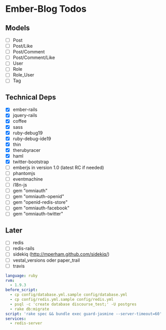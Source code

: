 # Ember-Blog Todos

## Models

- [ ] Post
- [ ] Post/Like
- [ ] Post/Comment
- [ ] Post/Comment/Like
- [ ] User
- [ ] Role
- [ ] Role_User
- [ ] Tag

## Technical Deps

- [x] ember-rails
- [x] jquery-rails
- [x] coffee
- [x] sass
- [x] ruby-debug19
- [x] ruby-debug-ide19
- [x] thin
- [x] therubyracer
- [x] haml
- [x] twitter-bootstrap
- [ ] emberjs in version 1.0 (latest RC if needed)
- [ ] phantomjs
- [ ] eventmachine
- [ ] i18n-js
- [ ] gem "omniauth"
- [ ] gem "omniauth-openid"
- [ ] gem "openid-redis-store"
- [ ] gem "omniauth-facebook"
- [ ] gem "omniauth-twitter"

## Later
- [ ] redis
- [ ] redis-rails
- [ ] sidekiq (http://mperham.github.com/sidekiq/)
- [ ] vestal_versions oder paper_trail
- [ ] travis
```yaml
language: ruby
rvm:
  - 1.9.3
before_script:
  - cp config/database.yml.sample config/database.yml
  - cp config/redis.yml.sample config/redis.yml
  - psql -c 'create database discourse_test;' -U postgres
  - rake db:migrate
script: 'rake spec && bundle exec guard-jasmine --server-timeout=60'
services:
  - redis-server
```